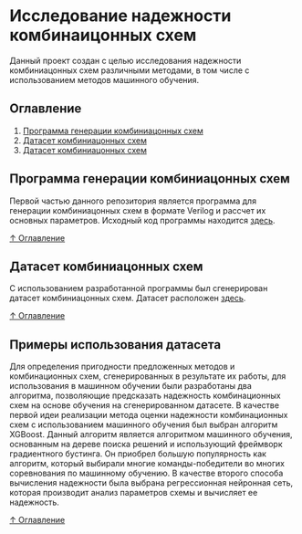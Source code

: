 # Исследование надежности комбинаицонных схем
Данный проект создан с целью исследования надежности комбиниацонных схем различными методами, в том числе с использованием методов машинного обучения.

## Оглавление
<a name="content"></a> 
1. [Программа генерации комбиниацонных схем](#programm)
2. [Датасет комбиниацонных схем](#dataset)
3. [Датасет комбиниацонных схем](#examples)


## Программа генерации комбиниацонных схем
<a name="programm"></a> 
Первой частью данного репозитория является программа для генерации комбиниацонных схем в формате Verilog и рассчет их основных параметров.
Исходный код программы находится [здесь](Dataset).

[&#8593; Оглавление](#content)


## Датасет комбиниацонных схем
<a name="dataset"></a> 
С использованием разработанной программы был сгенерирован датасет комбиниацонных схем.
Датасет расположен [здесь](Prediction).

[&#8593; Оглавление](#content)


## Примеры использования датасета
<a name="examples"></a> 
Для определения пригодности предложенных методов и комбинационных схем, сгенерированных в результате их работы, для использования в машинном обучении были разработаны два алгоритма, позволяющие предсказать надежность комбинационных схем на основе обучения на сгенерированном датасете. В качестве первой идеи реализации метода оценки надежности комбинационных схем с использованием машинного обучения был выбран алгоритм XGBoost. Данный алгоритм является алгоритмом машинного обучения, основанным на дереве поиска решений и использующий фреймворк градиентного бустинга. Он приобрел большую популярность как алгоритм, который выбирали многие команды-победители во многих соревнования по машинному обучению. В качестве второго способа вычисления надежности была выбрана регрессионная нейронная сеть, которая производит анализ параметров схемы и вычисляет ее надежность.

[&#8593; Оглавление](#content)